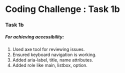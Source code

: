 # Coding Challenge : Task 1b

### Task 1b

##### For achieving accessibility:
1.	Used axe tool for reviewing issues.
2.	Ensured keyboard navigation is working.
3.	Added aria-label, title, name attributes.
4.	Added role like main, listbox, option.